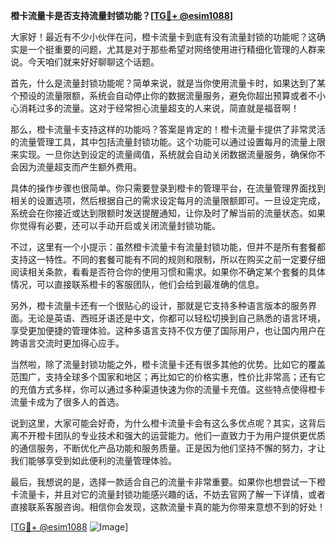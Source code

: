 **橙卡流量卡是否支持流量封锁功能？[[TG💪+ @esim1088](https://t.me/s/esim1088)]**

大家好！最近有不少小伙伴在问，橙卡流量卡到底有没有流量封锁的功能呢？这确实是一个挺重要的问题，尤其是对于那些希望对网络使用进行精细化管理的人群来说。今天咱们就来好好聊聊这个话题。

首先，什么是流量封锁功能呢？简单来说，就是当你使用流量卡时，如果达到了某个预设的流量限额，系统会自动停止你的数据流量服务，避免你超出预算或者不小心消耗过多的流量。这对于经常担心流量超支的人来说，简直就是福音啊！

那么，橙卡流量卡支持这样的功能吗？答案是肯定的！橙卡流量卡提供了非常灵活的流量管理工具，其中包括流量封锁功能。这个功能可以通过设置每月的流量上限来实现。一旦你达到设定的流量阈值，系统就会自动关闭数据流量服务，确保你不会因为流量超支而产生额外费用。

具体的操作步骤也很简单。你只需要登录到橙卡的管理平台，在流量管理界面找到相关的设置选项，然后根据自己的需求设定每月的流量限额即可。一旦设定完成，系统会在你接近或达到限额时发送提醒通知，让你及时了解当前的流量状态。如果你觉得有必要，还可以手动开启或关闭流量封锁功能。

不过，这里有一个小提示：虽然橙卡流量卡有流量封锁功能，但并不是所有套餐都支持这一特性。不同的套餐可能有不同的规则和限制，所以在购买之前一定要仔细阅读相关条款，看看是否符合你的使用习惯和需求。如果你不确定某个套餐的具体情况，可以直接联系橙卡的客服团队，他们会给到最准确的信息。

另外，橙卡流量卡还有一个很贴心的设计，那就是它支持多种语言版本的服务界面。无论是英语、西班牙语还是中文，你都可以轻松切换到自己熟悉的语言环境，享受更加便捷的管理体验。这种多语言支持不仅方便了国际用户，也让国内用户在跨语言交流时更加得心应手。

当然啦，除了流量封锁功能之外，橙卡流量卡还有很多其他的优势。比如它的覆盖范围广，支持全球多个国家和地区；再比如它的价格实惠，性价比非常高；还有它的充值方式多样，你可以通过多种渠道快速为你的流量卡充值。这些特点使得橙卡流量卡成为了很多人的首选。

说到这里，大家可能会好奇，为什么橙卡流量卡会有这么多优点呢？其实，这背后离不开橙卡团队的专业技术和强大的运营能力。他们一直致力于为用户提供更优质的通信服务，不断优化产品功能和服务质量。正是因为他们坚持不懈的努力，才让我们能够享受到如此便利的流量管理体验。

最后，我想说的是，选择一款适合自己的流量卡非常重要。如果你也想尝试一下橙卡流量卡，并且对它的流量封锁功能感兴趣的话，不妨去官网了解一下详情，或者直接联系客服咨询。相信你会发现，这款流量卡真的能为你带来意想不到的好处！

[[TG💪+ @esim1088](https://t.me/s/esim1088) ![Image](https://i.postimg.cc/4NQfJmqS/Snipaste-2025-05-13-00-14-12.png)]